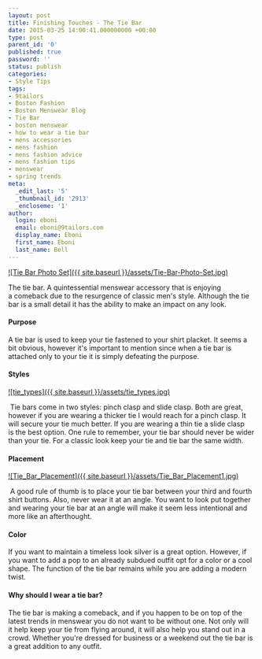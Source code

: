 ```yaml
---
layout: post
title: Finishing Touches - The Tie Bar
date: 2015-03-25 14:00:41.000000000 +00:00
type: post
parent_id: '0'
published: true
password: ''
status: publish
categories:
- Style Tips
tags:
- 9tailors
- Boston Fashion
- Boston Menswear Blog
- Tie Bar
- boston menswear
- how to wear a tie bar
- mens accessories
- mens fashion
- mens fashion advice
- mens fashion tips
- menswear
- spring trends
meta:
  _edit_last: '5'
  _thumbnail_id: '2913'
  _encloseme: '1'
author:
  login: eboni
  email: eboni@9tailors.com
  display_name: Eboni
  first_name: Eboni
  last_name: Bell
---
```

[![Tie Bar Photo Set]({{ site.baseurl }}/assets/Tie-Bar-Photo-Set.jpg)](http://blog.9tailors.com/uploads/Tie-Bar-Photo-Set.jpg)

The tie bar. A quintessential menswear accessory that is enjoying a comeback due to the resurgence of classic men's style. Although the tie bar is a small detail it has the ability to make an impact on any look.

#### **Purpose**

A tie bar is used to keep your tie fastened to your shirt placket. It seems a bit obvious, however it's important to mention since when a tie bar is attached only to your tie it is simply defeating the purpose.

#### **Styles**

[![tie_types]({{ site.baseurl }}/assets/tie_types.jpg)](http://blog.9tailors.com/uploads/tie_types.jpg)

 Tie bars come in two styles: pinch clasp and slide clasp. Both are great, however if you are wearing a thicker tie I would reach for a pinch clasp. It will secure your tie much better. If you are wearing a thin tie a slide clasp is the best option. One rule to remember, your tie bar should never be wider than your tie. For a classic look keep your tie and tie bar the same width.

#### **Placement**

[![Tie_Bar_Placement]({{ site.baseurl }}/assets/Tie_Bar_Placement1.jpg)](http://blog.9tailors.com/uploads/Tie_Bar_Placement1.jpg)

 A good rule of thumb is to place your tie bar between your third and fourth shirt buttons. Also, never wear it at an angle. You want to look put together and wearing your tie bar at an angle will make it seem less intentional and more like an afterthought.

#### **Color**

If you want to maintain a timeless look silver is a great option. However, if you want to add a pop to an already subdued outfit opt for a color or a cool shape. The function of the tie bar remains while you are adding a modern twist.

#### **Why should I wear a tie bar?**

The tie bar is making a comeback, and if you happen to be on top of the latest trends in menswear you do not want to be without one. Not only will it help keep your tie from flying around, it will also help you stand out in a crowd. Whether you're dressed for business or a weekend out the tie bar is a great addition to any outfit.
